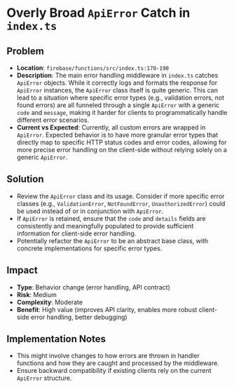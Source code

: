 # Overly Broad `ApiError` Catch in `index.ts`

## Problem
- **Location**: `firebase/functions/src/index.ts:170-190`
- **Description**: The main error handling middleware in `index.ts` catches `ApiError` objects. While it correctly logs and formats the response for `ApiError` instances, the `ApiError` class itself is quite generic. This can lead to a situation where specific error types (e.g., validation errors, not found errors) are all funneled through a single `ApiError` with a generic `code` and `message`, making it harder for clients to programmatically handle different error scenarios.
- **Current vs Expected**: Currently, all custom errors are wrapped in `ApiError`. Expected behavior is to have more granular error types that directly map to specific HTTP status codes and error codes, allowing for more precise error handling on the client-side without relying solely on a generic `ApiError`.

## Solution
- Review the `ApiError` class and its usage. Consider if more specific error classes (e.g., `ValidationError`, `NotFoundError`, `UnauthorizedError`) could be used instead of or in conjunction with `ApiError`.
- If `ApiError` is retained, ensure that the `code` and `details` fields are consistently and meaningfully populated to provide sufficient information for client-side error handling.
- Potentially refactor the `ApiError` to be an abstract base class, with concrete implementations for specific error types.

## Impact
- **Type**: Behavior change (error handling, API contract)
- **Risk**: Medium
- **Complexity**: Moderate
- **Benefit**: High value (improves API clarity, enables more robust client-side error handling, better debugging)

## Implementation Notes
- This might involve changes to how errors are thrown in handler functions and how they are caught and processed by the middleware.
- Ensure backward compatibility if existing clients rely on the current `ApiError` structure.
